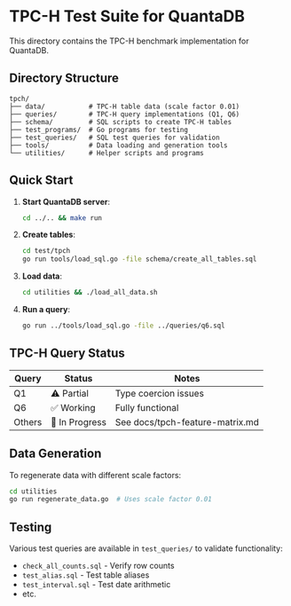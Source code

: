 # TPC-H Test Suite for QuantaDB

This directory contains the TPC-H benchmark implementation for QuantaDB.

## Directory Structure

```
tpch/
├── data/           # TPC-H table data (scale factor 0.01)
├── queries/        # TPC-H query implementations (Q1, Q6)
├── schema/         # SQL scripts to create TPC-H tables
├── test_programs/  # Go programs for testing
├── test_queries/   # SQL test queries for validation
├── tools/          # Data loading and generation tools
└── utilities/      # Helper scripts and programs
```

## Quick Start

1. **Start QuantaDB server**:
   ```bash
   cd ../.. && make run
   ```

2. **Create tables**:
   ```bash
   cd test/tpch
   go run tools/load_sql.go -file schema/create_all_tables.sql
   ```

3. **Load data**:
   ```bash
   cd utilities && ./load_all_data.sh
   ```

4. **Run a query**:
   ```bash
   go run ../tools/load_sql.go -file ../queries/q6.sql
   ```

## TPC-H Query Status

| Query | Status | Notes |
|-------|--------|-------|
| Q1 | ⚠️ Partial | Type coercion issues |
| Q6 | ✅ Working | Fully functional |
| Others | 🚧 In Progress | See docs/tpch-feature-matrix.md |

## Data Generation

To regenerate data with different scale factors:
```bash
cd utilities
go run regenerate_data.go  # Uses scale factor 0.01
```

## Testing

Various test queries are available in `test_queries/` to validate functionality:
- `check_all_counts.sql` - Verify row counts
- `test_alias.sql` - Test table aliases
- `test_interval.sql` - Test date arithmetic
- etc.